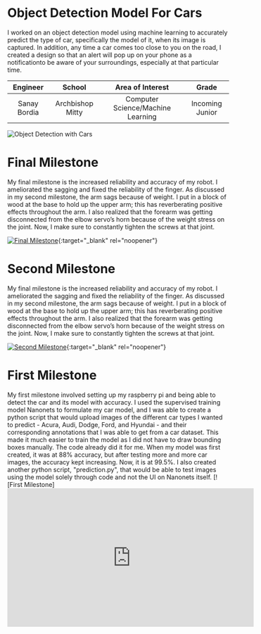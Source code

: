 ﻿# Object Detection Model For Cars
I worked on an object detection model using machine learning to accurately predict the type of car, specifically the model of it, when its image is captured. In addition, any time a car comes too close to you on the road, I created a design so that an alert will pop up on your phone as a notificationto be aware of your surroundings, especially at that particular time.

| **Engineer** | **School** | **Area of Interest** | **Grade** |
|:--:|:--:|:--:|:--:|
| Sanay Bordia | Archbishop Mitty | Computer Science/Machine Learning | Incoming Junior


![Object Detection with Cars](http://www.nanrussell.com/wp-content/uploads/2016/08/Progress.jpg)

  
# Final Milestone
My final milestone is the increased reliability and accuracy of my robot. I ameliorated the sagging and fixed the reliability of the finger. As discussed in my second milestone, the arm sags because of weight. I put in a block of wood at the base to hold up the upper arm; this has reverberating positive effects throughout the arm. I also realized that the forearm was getting disconnected from the elbow servo’s horn because of the weight stress on the joint. Now, I make sure to constantly tighten the screws at that joint. 

[![Final Milestone](https://res.cloudinary.com/marcomontalbano/image/upload/v1612573869/video_to_markdown/images/youtube--F7M7imOVGug-c05b58ac6eb4c4700831b2b3070cd403.jpg )](https://www.youtube.com/watch?v=F7M7imOVGug&feature=emb_logo "Final Milestone"){:target="_blank" rel="noopener"}

# Second Milestone
My final milestone is the increased reliability and accuracy of my robot. I ameliorated the sagging and fixed the reliability of the finger. As discussed in my second milestone, the arm sags because of weight. I put in a block of wood at the base to hold up the upper arm; this has reverberating positive effects throughout the arm. I also realized that the forearm was getting disconnected from the elbow servo’s horn because of the weight stress on the joint. Now, I make sure to constantly tighten the screws at that joint.

[![Second Milestone](https://res.cloudinary.com/marcomontalbano/image/upload/v1612574014/video_to_markdown/images/youtube--y3VAmNlER5Y-c05b58ac6eb4c4700831b2b3070cd403.jpg)](https://www.youtube.com/watch?v=y3VAmNlER5Y&feature=emb_logo "Second Milestone"){:target="_blank" rel="noopener"}
# First Milestone
  

My first milestone involved setting up my raspberry pi and being able to detect the car and its model with accuracy. I used the supervised training model Nanonets to formulate my car model, and I was able to create a python script that would upload images of the different car types I wanted to predict - Acura, Audi, Dodge, Ford, and Hyundai - and their corresponding annotations that I was able to get from a car dataset. This made it much easier to train the model as I did not have to draw bounding boxes manually. The code already did it for me. When my model was first created, it was at 88% accuracy, but after testing more and more car images, the accuracy kept increasing. Now, it is at 99.5%. I also created another python script, "prediction.py", that would be able to test images using the model solely through code and not the UI on Nanonets itself.
[![First Milestone] <iframe width="560" height="315" src="https://www.youtube.com/embed/QsjuReQxHeo" title="YouTube video player" frameborder="0" allow="accelerometer; autoplay; clipboard-write; encrypted-media; gyroscope; picture-in-picture" allowfullscreen></iframe>
